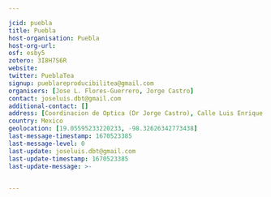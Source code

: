 ```yaml
---

jcid: puebla
title: Puebla
host-organisation: Puebla
host-org-url: 
osf: esby5
zotero: 3I8H7S6R
website: 
twitter: PueblaTea
signup: pueblareproducibilitea@gmail.com
organisers: [Jose L. Flores-Guerrero, Jorge Castro]
contact: joseluis.dbt@gmail.com
additional-contact: []
address: [Coordinacion de Optica (Dr Jorge Castro), Calle Luis Enrique Erro No.1, Santa MarÃÂ­a Tonantzintla, San AndrÃÂ©s Cholula, Puebla.]
country: Mexico
geolocation: [19.05595233220233, -98.32626342773438]
last-message-timestamp: 1670523385
last-message-level: 0
last-update: joseluis.dbt@gmail.com
last-update-timestamp: 1670523385
last-update-message: >-
  

---
```



